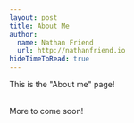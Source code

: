 ```yaml
---
layout: post
title: About Me
author:
  name: Nathan Friend
  url: http://nathanfriend.io
hideTimeToRead: true
---
```


This is the "About me" page!<br /><br />

More to come soon!